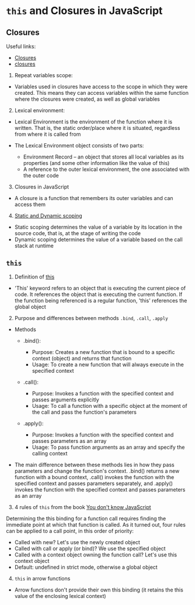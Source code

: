# `this` and Closures in JavaScript

## Closures

Useful links:

- [Closures](https://developer.mozilla.org/en-US/docs/Web/JavaScript/Closures)
- [closures](https://uk.javascript.info/closure)

1. Repeat variables scope:

- Variables used in closures have access to the scope in which they were created. This means they can access variables within the same function where the closures were created, as well as global variables

2. Lexical environment:

- Lexical Environment is the environment of the function where it is written. That is, the static order/place where it is situated, regardless from where it is called from

- The Lexical Environment object consists of two parts:
  - Environment Record – an object that stores all local variables as its properties (and some other information like the value of this)
  - A reference to the outer lexical environment, the one associated with the outer code

3. Closures in JavaScript

- A closure is a function that remembers its outer variables and can access them

4. [Static and Dynamic scoping](https://www.linkedin.com/pulse/static-dynamic-scoping-javascript-wafula-allan/)

- Static scoping determines the value of a variable by its location in the source code, that is, at the stage of writing the code
- Dynamic scoping determines the value of a variable based on the call stack at runtime

## `this`

1. Definition of [this](https://developer.mozilla.org/en-US/docs/Web/JavaScript/Reference/Operators/this)

- 'This' keyword refers to an object that is executing the current piece of code. It references the object that is executing the current function. If the function being referenced is a regular function, 'this' references the global object

2. Purpose and differences between methods `.bind`, `.call`, `.apply`

- Methods

  - .bind():

    - Purpose: Creates a new function that is bound to a specific context (object) and returns that function
    - Usage: To create a new function that will always execute in the specified context

  - .call():

    - Purpose: Invokes a function with the specified context and passes arguments explicitly
    - Usage: To call a function with a specific object at the moment of the call and pass the function's parameters

  - .apply():
    - Purpose: Invokes a function with the specified context and passes parameters as an array
    - Usage: To pass function arguments as an array and specify the calling context

- The main difference between these methods lies in how they pass parameters and change the function's context. .bind() returns a new function with a bound context, .call() invokes the function with the specified context and passes parameters separately, and .apply() invokes the function with the specified context and passes parameters as an array

3. 4 rules of `this` from the book [You don't know JavaScript](https://github.com/azat-io/you-dont-know-js-ru/blob/master/this%20%26%20object%20prototypes/README.md#you-dont-know-js-this--object-prototypes)

Determining the this binding for a function call requires finding the immediate point at which that function is called. As it turned out, four rules can be applied to a call point, in this order of priority:

- Called with new? Let's use the newly created object
- Called with call or apply (or bind)? We use the specified object
- Called with a context object owning the function call? Let's use this context object
- Default: undefined in strict mode, otherwise a global object

4. `this` in arrow functions

- Arrow functions don't provide their own this binding (it retains the this value of the enclosing lexical context)
